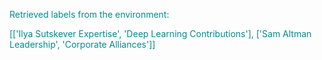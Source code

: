 
<span style='color: darkcyan;'>Retrieved labels from the environment:</span>

<span style='color: darkcyan;'>[[&#x27;Ilya Sutskever Expertise&#x27;, &#x27;Deep Learning Contributions&#x27;], [&#x27;Sam Altman Leadership&#x27;, &#x27;Corporate Alliances&#x27;]]</span>

